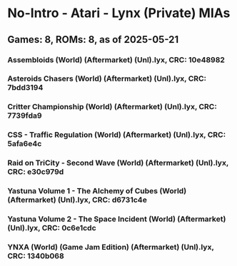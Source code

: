 # No-Intro - Atari - Lynx (Private) MIAs
## Games: 8, ROMs: 8, as of 2025-05-21

### Assembloids (World) (Aftermarket) (Unl).lyx, CRC: 10e48982
### Asteroids Chasers (World) (Aftermarket) (Unl).lyx, CRC: 7bdd3194
### Critter Championship (World) (Aftermarket) (Unl).lyx, CRC: 7739fda9
### CSS - Traffic Regulation (World) (Aftermarket) (Unl).lyx, CRC: 5afa6e4c
### Raid on TriCity - Second Wave (World) (Aftermarket) (Unl).lyx, CRC: e30c979d
### Yastuna Volume 1 - The Alchemy of Cubes (World) (Aftermarket) (Unl).lyx, CRC: d6731c4e
### Yastuna Volume 2 - The Space Incident (World) (Aftermarket) (Unl).lyx, CRC: 0c6e1cdc
### YNXA (World) (Game Jam Edition) (Aftermarket) (Unl).lyx, CRC: 1340b068
